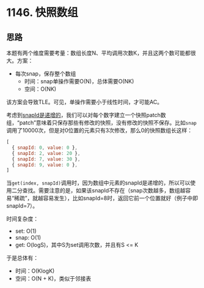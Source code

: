 # 1146. 快照数组

## 思路

本题有两个维度需要考量：数组长度N、平均调用次数K，并且这两个数可能都很大。方案：

- 每次snap，保存整个数组
  - 时间：snap单操作需要O(N)，总体需要O(NK)
  - 空间：O(NK)

该方案会导致TLE。可见，单操作需要小于线性时间，才可能AC。

考虑到<u>snapId是递增的</u>，我们可以对每个数字建立一个快照patch数组，“patch”意味着只保存那些有修改的快照，没有修改的快照不保存。比如`snap`调用了10000次，但是对0位置的元素只有3次修改，那么0的快照数组长这样：

```js
[
  { snapId: 0, value: 0 },
  { snapId: 2, value: 20 },
  { snapId: 7, value: 30 },
  { snapId: 9, value: 0 },
]
```

当`get(index, snapId)`调用时，因为数组中元素的snapId是递增的，所以可以使用二分查找。需要注意的是，如果该snapId不存在（snap次数越多，数组越容易“稀疏”，就越容易发生），比如snapId=8时，返回它前一个位置就好（例子中即snapId=7）。

时间复杂度：

- set: O(1)
- snap: O(1)
- get: O(logS)，其中S为set调用次数，并且有S <= K

于是总体有：

- 时间：O(KlogK)
- 空间：O(N + K)，类似于邻接表

